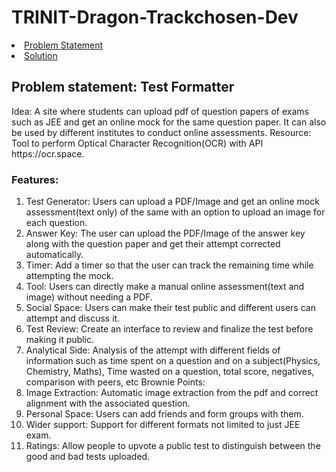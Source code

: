 # TRINIT-Dragon-Trackchosen-Dev
<li><a href="#problem-statement">Problem Statement</a></li>
<li><a href="#solution">Solution</a></li>

<h2 id="problem-statement">Problem statement: Test Formatter </h2>
Idea: A site where students can upload pdf of question papers of exams such as 
JEE and get an online mock for the same question paper. It can also be used by 
different institutes to conduct online assessments. 
Resource: Tool to perform Optical Character Recognition(OCR) with API https://ocr.space. 
<h3>Features:</h3>

1. Test Generator: Users can upload a PDF/Image and get an online mock 
assessment(text only) of the same with an option to upload an image for 
each question.
2. Answer Key: The user can upload the PDF/Image of the answer key along 
with the question paper and get their attempt corrected automatically. 
3. Timer: Add a timer so that the user can track the remaining time while 
attempting the mock. 
4. Tool: Users can directly make a manual online assessment(text and 
image) without needing a PDF. 
5. Social Space: Users can make their test public and different users can 
attempt and discuss it. 
6. Test Review: Create an interface to review and finalize the test before 
making it public. 
7. Analytical Side: Analysis of the attempt with different fields of information 
such as time spent on a question and on a subject(Physics, Chemistry, 
Maths), Time wasted on a question, total score, negatives, comparison 
with peers, etc 
Brownie Points: 
1. Image Extraction: Automatic image extraction from the pdf and correct 
alignment with the associated question. 
2. Personal Space: Users can add friends and form groups with them.
3. Wider support: Support for different formats not limited to just JEE exam. 
4. Ratings: Allow people to upvote a public test to distinguish between the 
good and bad tests uploaded.
